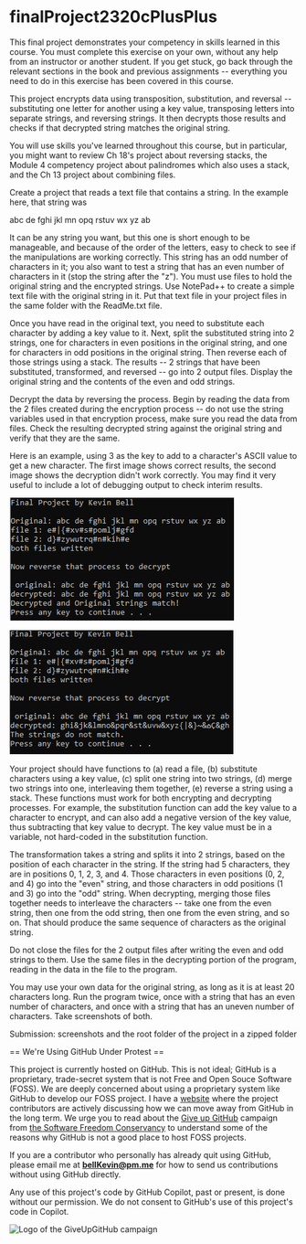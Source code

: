 # finalProject2320cPlusPlus

This final project demonstrates your competency in skills learned in this course. You must complete this exercise on your own, without any help from an instructor or another student. If you get stuck, go back through the relevant sections in the book and previous assignments -- everything you need to do in this exercise has been covered in this course.

This project encrypts data using transposition, substitution, and reversal -- substituting one letter for another using a key value, transposing letters into separate strings, and reversing strings. It then decrypts those results and checks if that decrypted string matches the original string.

You will use skills you've learned throughout this course, but in particular, you might want to review Ch 18's project about reversing stacks, the Module 4 competency project about palindromes which also uses a stack, and the Ch 13 project about combining files.

Create a project that reads a text file that contains a string. In the example here, that string was 

   abc de fghi jkl mn opq rstuv wx yz ab

It can be any string you want, but this one is short enough to be manageable, and because of the order of the letters, easy to check to see if the manipulations are working correctly. This string has an odd number of characters in it; you also want to test a string that has an even number of characters in it (stop the string after the "z"). You must use files to hold the original string and the encrypted strings. Use NotePad++ to create a simple text file with the original string in it. Put that text file in your project files in the same folder with the ReadMe.txt file.

Once you have read in the original text, you need to substitute each character by adding a key value to it. Next, split the substituted string into 2 strings, one for characters in even positions in the original string, and one for characters in odd positions in the original string. Then reverse each of those strings using a stack. The results -- 2 strings that have been substituted, transformed, and reversed -- go into 2 output files. Display the original string and the contents of the even and odd strings.

Decrypt the data by reversing the process. Begin by reading the data from the 2 files created during the encryption process -- do not use the string variables used in that encryption process, make sure you read the data from files. Check the resulting decrypted string against the original string and verify that they are the same.

Here is an example, using 3 as the key to add to a character's ASCII value to get a new character. The first image shows correct results, the second image shows the decryption didn't work correctly. You may find it very useful to include a lot of debugging output to check interim results.

![2320 Final Clean](https://github.com/bell-kevin/finalProject2320cPlusPlus/blob/main/match.PNG)      

![2320 Final Bad](https://github.com/bell-kevin/finalProject2320cPlusPlus/blob/main/NOTmatch.PNG)

Your project should have functions to (a) read a file, (b) substitute characters using a key value, (c) split one string into two strings, (d) merge two strings into one, interleaving them together, (e) reverse a string using a stack. These functions must work for both encrypting and decrypting processes. For example, the substitution function can add the key value to a character to encrypt, and can also add a negative version of the key value, thus subtracting that key value to decrypt. The key value must be in a variable, not hard-coded in the substitution function.

The transformation takes a string and splits it into 2 strings, based on the position of each character in the string. If the string had 5 characters, they are in positions 0, 1, 2, 3, and 4. Those characters in even positions (0, 2, and 4) go into the "even" string, and those characters in odd positions (1 and 3) go into the "odd" string. When decrypting, merging those files together needs to interleave the characters -- take one from the even string, then one from the odd string, then one from the even string, and so on. That should produce the same sequence of characters as the original string.

Do not close the files for the 2 output files after writing the even and odd strings to them. Use the same files in the decrypting portion of the program, reading in the data in the file to the program.

You may use your own data for the original string, as long as it is at least 20 characters long. Run the program twice, once with a string that has an even number of characters, and once with a string that has an uneven number of characters. Take screenshots of both.

Submission: screenshots and the root folder of the project in a zipped folder

== We're Using GitHub Under Protest ==

This project is currently hosted on GitHub.  This is not ideal; GitHub is a
proprietary, trade-secret system that is not Free and Open Souce Software
(FOSS).  We are deeply concerned about using a proprietary system like GitHub
to develop our FOSS project. I have a [website](https://bellKevin.me) where the
project contributors are actively discussing how we can move away from GitHub
in the long term.  We urge you to read about the [Give up GitHub](https://GiveUpGitHub.org) campaign 
from [the Software Freedom Conservancy](https://sfconservancy.org) to understand some of the reasons why GitHub is not 
a good place to host FOSS projects.

If you are a contributor who personally has already quit using GitHub, please
email me at **bellKevin@pm.me** for how to send us contributions without
using GitHub directly.

Any use of this project's code by GitHub Copilot, past or present, is done
without our permission.  We do not consent to GitHub's use of this project's
code in Copilot.

![Logo of the GiveUpGitHub campaign](https://sfconservancy.org/img/GiveUpGitHub.png)
